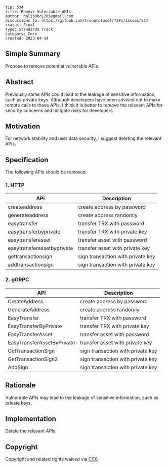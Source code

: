 ```
tip: 534
title: Remove Vulnerable APIs	
author: halibobo1205@gmail.com
discussions to: https://github.com/tronprotocol/TIPs/issues/534
status: Final
type: Standards Track
category: Core
created: 2023-04-14
```


## Simple Summary
Propose to remove potential vulnerable APIs.


## Abstract
Previously some APIs could lead to the leakage of sensitive information, such as private keys.
Although developers have been advised not to make remote calls to these APIs, I think it is better to remove the relevant APIs for security concerns and mitigate risks for developers.


## Motivation
For network stability and user data security, I suggest deleting the relevant APIs.


## Specification

The following APIs should be removed.

### 1. HTTP
| API | Description |
| ---- | ----------- |
| createaddress | create address by password|
| generateaddress | create address randomly |
| easytransfer | transfer TRX with password |
| easytransferbyprivate | transfer TRX with private key |
| easytransferasset |  transfer asset with password |
| easytransferassetbyprivate | transfer asset with private key|
| gettransactionsign | sign transaction with private key |
| addtransactionsign | sign transaction with private key|


### 2. gGRPC
| API | Description |
| ---- | ----------- |
| CreateAddress | create address by password |
| GenerateAddress | create address randomly|
| EasyTransfer | transfer TRX with  password  |
| EasyTransferByPrivate |transfer TRX with  private key |
| EasyTransferAsset | transfer asset with  password|
| EasyTransferAssetByPrivate | transfer asset with private key |
| GetTransactionSign | sign transaction with private key |
| GetTransactionSign2 | sign transaction with private key |
| AddSign|sign transaction with private key|



## Rationale
Vulnerable APIs may lead to the leakage of sensitive information, such as private keys.

## Implementation

Delete the relevant APIs.

## Copyright

Copyright and related rights waived via [CC0](LICENSE.md).
